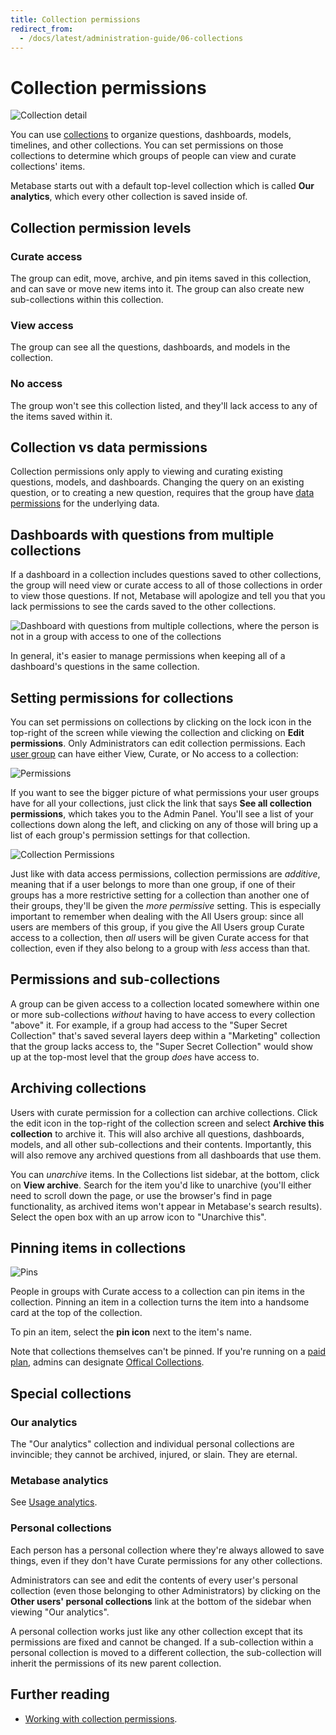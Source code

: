 ```yaml
---
title: Collection permissions
redirect_from:
  - /docs/latest/administration-guide/06-collections
---
```


# Collection permissions

![Collection detail](./images/collection-detail.png)

You can use [collections](../exploration-and-organization/collections.md) to organize questions, dashboards, models, timelines, and other collections. You can set permissions on those collections to determine which groups of people can view and curate collections' items.

Metabase starts out with a default top-level collection which is called **Our analytics**, which every other collection is saved inside of.

## Collection permission levels

### Curate access

The group can edit, move, archive, and pin items saved in this collection, and can save or move new items into it. The group can also create new sub-collections within this collection.

### View access

The group can see all the questions, dashboards, and models in the collection.

### No access

The group won't see this collection listed, and they'll lack access to any of the items saved within it.

## Collection vs data permissions

Collection permissions only apply to viewing and curating existing questions, models, and dashboards. Changing the query on an existing question, or to creating a new question, requires that the group have [data permissions](./data.md) for the underlying data.

## Dashboards with questions from multiple collections

If a dashboard in a collection includes questions saved to other collections, the group will need view or curate access to all of those collections in order to view those questions. If not, Metabase will apologize and tell you that you lack permissions to see the cards saved to the other collections.

![Dashboard with questions from multiple collections, where the person is not in a group with access to one of the collections](./images/dashboard-no-permissions.png)

In general, it's easier to manage permissions when keeping all of a dashboard's questions in the same collection.

## Setting permissions for collections

You can set permissions on collections by clicking on the lock icon in the top-right of the screen while viewing the collection and clicking on **Edit permissions**. Only Administrators can edit collection permissions. Each [user group](./introduction.md) can have either View, Curate, or No access to a collection:

![Permissions](./images/collection-permissions.png)

If you want to see the bigger picture of what permissions your user groups have for all your collections, just click the link that says **See all collection permissions**, which takes you to the Admin Panel. You'll see a list of your collections down along the left, and clicking on any of those will bring up a list of each group's permission settings for that collection.

![Collection Permissions](./images/admin-panel-collections.png)

Just like with data access permissions, collection permissions are _additive_, meaning that if a user belongs to more than one group, if one of their groups has a more restrictive setting for a collection than another one of their groups, they'll be given the _more permissive_ setting. This is especially important to remember when dealing with the All Users group: since all users are members of this group, if you give the All Users group Curate access to a collection, then _all_ users will be given Curate access for that collection, even if they also belong to a group with _less_ access than that.

## Permissions and sub-collections

A group can be given access to a collection located somewhere within one or more sub-collections _without_ having to have access to every collection "above" it. For example, if a group had access to the "Super Secret Collection" that's saved several layers deep within a "Marketing" collection that the group lacks access to, the "Super Secret Collection" would show up at the top-most level that the group _does_ have access to.

## Archiving collections

Users with curate permission for a collection can archive collections. Click the edit icon in the top-right of the collection screen and select **Archive this collection** to archive it. This will also archive all questions, dashboards, models, and all other sub-collections and their contents. Importantly, this will also remove any archived questions from all dashboards that use them.

You can _unarchive_ items. In the Collections list sidebar, at the bottom, click on **View archive**. Search for the item you'd like to unarchive (you'll either need to scroll down the page, or use the browser's find in page functionality, as archived items won't appear in Metabase's search results). Select the open box with an up arrow icon to "Unarchive this".

## Pinning items in collections

![Pins](./images/pinned-items.png)

People in groups with Curate access to a collection can pin items in the collection. Pinning an item in a collection turns the item into a handsome card at the top of the collection.

To pin an item, select the **pin icon** next to the item's name.

Note that collections themselves can't be pinned. If you're running on a [paid plan](https://www.metabase.com/pricing), admins can designate [Offical Collections][offical-collections].

## Special collections

### Our analytics

The "Our analytics" collection and individual personal collections are invincible; they cannot be archived, injured, or slain. They are eternal.

### Metabase analytics

See [Usage analytics](../usage-and-performance-tools/usage-analytics.md).

### Personal collections

Each person has a personal collection where they're always allowed to save things, even if they don't have Curate permissions for any other collections.

Administrators can see and edit the contents of every user's personal collection (even those belonging to other Administrators) by clicking on the **Other users' personal collections** link at the bottom of the sidebar when viewing "Our analytics".

A personal collection works just like any other collection except that its permissions are fixed and cannot be changed. If a sub-collection within a personal collection is moved to a different collection, the sub-collection will inherit the permissions of its new parent collection.

## Further reading

- [Working with collection permissions][collection-permissions].

[collections]: ../exploration-and-organization/collections.md
[collection-permissions]: https://www.metabase.com/learn/permissions/collection-permissions
[dashboard-subscriptions]: ../dashboards/subscriptions.md
[data-permissions]: ./data.md
[data-sandboxing]: ../permissions/data-sandboxes.md
[offical-collections]: ../exploration-and-organization/collections.md#official-collections
[permissions]: https://www.metabase.com/learn/permissions/
[sandbox-columns]: https://www.metabase.com/learn/permissions/data-sandboxing-column-permissions
[sandbox-rows]: https://www.metabase.com/learn/permissions/data-sandboxing-row-permissions
[slack-integration]: ../configuring-metabase/slack.md
[sql-snippet-folders]: ../questions/native-editor/sql-snippets.md
[table-permissions]: ./data.md#table-permissions
